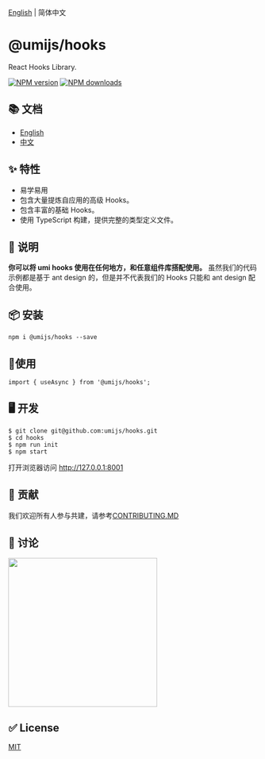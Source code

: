 [English](https://github.com/umijs/hooks/blob/master/README.md) | 简体中文

# @umijs/hooks

React Hooks Library.

[![NPM version][image-1]][1] [![NPM downloads][image-2]][2]

## 📚 文档

* [English](https://hooks.umijs.org/)
* [中文](https://hooks.umijs.org/zh-CN/)

## ✨ 特性

* 易学易用
* 包含大量提炼自应用的高级 Hooks。
* 包含丰富的基础 Hooks。
* 使用 TypeScript 构建，提供完整的类型定义文件。

## 📣 说明

**你可以将 umi hooks 使用在任何地方，和任意组件库搭配使用。**
虽然我们的代码示例都是基于 ant design 的，但是并不代表我们的 Hooks 只能和 ant design 配合使用。


## 📦 安装

```
npm i @umijs/hooks --save
```

## 🔨使用

```
import { useAsync } from '@umijs/hooks';
```

## 🖥 开发

```
$ git clone git@github.com:umijs/hooks.git
$ cd hooks
$ npm run init
$ npm start
```
打开浏览器访问 http://127.0.0.1:8001

## 🤝 贡献

我们欢迎所有人参与共建，请参考[CONTRIBUTING.MD](https://github.com/umijs/hooks/blob/master/CONTRIBUTING.MD)

## 👥 讨论

<img src="https://raw.githubusercontent.com/umijs/hooks/master/dingtalk.jpg" width="300" />

## ✅ License

[MIT](https://github.com/umijs/umi/blob/master/LICENSE)

[1]:	https://www.npmjs.com/package/@umijs/hooks
[2]:	https://npmjs.org/package/@umijs/hooks

[image-1]:	https://img.shields.io/npm/v/@umijs/hooks.svg?style=flat
[image-2]:	https://img.shields.io/npm/dm/@umijs/hooks.svg?style=flat
